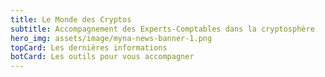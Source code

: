 ```yaml
---
title: Le Monde des Cryptos
subtitle: Accompagnement des Experts-Comptables dans la cryptosphère
hero_img: assets/image/myna-news-banner-1.png
topCard: Les dernières informations
botCard: Les outils pour vous accompagner
---
```

